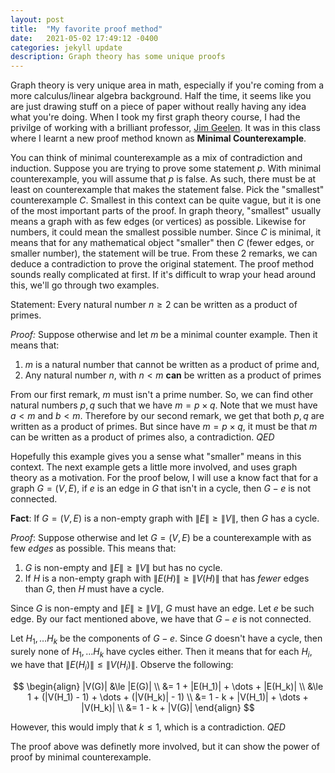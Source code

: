 ```yaml
---
layout: post
title:  "My favorite proof method"
date:   2021-05-02 17:49:12 -0400
categories: jekyll update
description: Graph theory has some unique proofs
---
```

<style TYPE="text/css">
code.has-jax {font: inherit; font-size: 100%; background: inherit; border: inherit;}
</style>
<script type="text/x-mathjax-config">
MathJax.Hub.Config({
    tex2jax: {
        inlineMath: [['$','$'], ['\\(','\\)']],
        skipTags: ['script', 'noscript', 'style', 'textarea', 'pre'] // removed 'code' entry
    }
});
MathJax.Hub.Queue(function() {
    var all = MathJax.Hub.getAllJax(), i;
    for(i = 0; i < all.length; i += 1) {
        all[i].SourceElement().parentNode.className += ' has-jax';
    }
});
</script>
<script type="text/javascript" src="https://cdnjs.cloudflare.com/ajax/libs/mathjax/2.7.4/MathJax.js?config=TeX-AMS_HTML-full"></script>

Graph theory is very unique area in math, especially if you're coming from a more calculus/linear algebra background. Half the time, it seems like you are just drawing stuff on a piece of paper without really having any idea what you're doing. When I took my first graph theory course, I had the privilge of working with a brilliant professor, [Jim Geelen][jim-geelen]. It was in this class where I learnt a new proof method known as **Minimal Counterexample**.

You can think of minimal counterexample as a mix of contradiction and induction. Suppose you are trying to prove some statement $p$. With minimal counterexample, you will assume that $p$ is false. As such, there must be at least on counterexample that makes the statement false. Pick the "smallest" counterexample $C$. Smallest in this context can be quite vague, but it is one of the most important parts of the proof. In graph theory, "smallest" usually means a graph with as few edges (or vertices) as possible. Likewise for numbers, it could mean the smallest possible number. Since $C$ is minimal, it means that for any mathematical object "smaller" then $C$ (fewer edges, or smaller number), the statement will be true. From these 2 remarks, we can deduce a contradiction to prove the original statement. The proof method sounds really complicated at first. If it's difficult to wrap your head around this, we'll go through two examples.

Statement: Every natural number $n \ge 2$ can be written as a product of primes.

_Proof:_ Suppose otherwise and let $m$ be a minimal counter example. Then it means that:
1. $m$ is a natural number that cannot be written as a product of prime and,
2. Any natural number $n$, with $n < m$ **can** be written as a product of primes

From our first remark, $m$ must isn't a prime number. So, we can find other natural numbers $p, q$ such that we have $m = p \times q$. Note that we must have $a < m$ and $b < m$. Therefore by our second remark, we get that both $p, q$ are written as a product of primes. But since have $m = p \times q$, it must be that $m$ can be written as a product of primes also, a contradiction. _QED_

Hopefully this example gives you a sense what "smaller" means in this context. The next example gets a little more involved, and uses graph theory as a motivation. For the proof below, I will use a know fact that for a graph $G = (V,E)$, if $e$ is an edge in $G$ that isn't in a cycle, then $G - e$ is not connected.

**Fact**: If $G = (V,E)$ is a non-empty graph with $\|E\| \ge \|V\|$, then $G$ has a cycle.

_Proof_: Suppose otherwise and let $G = (V,E)$ be a counterexample with as few _edges_ as possible. This means that:
1. $G$ is non-empty and $\|E\| \ge \|V\|$ but has no cycle.
2. If $H$ is a non-empty graph with $\|E(H)\| \ge \|V(H)\|$ that has _fewer_ edges than $G$, then $H$ must have a cycle.

Since $G$ is non-empty and $\|E\| \ge \|V\|$, $G$ must have an edge. Let $e$ be such edge. By our fact mentioned above, we have that $G - e$ is not connected.

Let $H_1, \dots H_k$ be the components of $G - e$. Since $G$ doesn't have a cycle, then surely none of $H_1, \dots H_k$ have cycles either. Then it means that for each $H_i$, we have that $\|E(H_i)\| \le \|V(H_i)\|$. Observe the following:

$$
\begin{align}
|V(G)| &\le |E(G)| \\
&= 1 + |E(H_1)| + \dots + |E(H_k)| \\
&\le 1 + (|V(H_1) - 1) + \dots + (|V(H_k)| - 1) \\
&= 1 - k + |V(H_1)| + \dots + |V(H_k)| \\
&= 1 - k + |V(G)|
\end{align}
$$


However, this would imply that $k \le 1$, which is a contradiction. _QED_

The proof above was definetly more involved, but it can show the power of proof by minimal counterexample. 

[jim-geelen]: http://www.math.uwaterloo.ca/~jfgeelen/